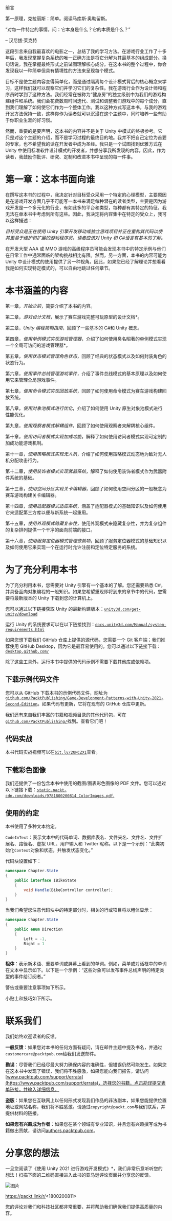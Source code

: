 前言

第一原理，克拉丽斯：简单。阅读马库斯·奥勒留斯。

“对每一件特定的事情，问：它本身是什么？它的本质是什么？”

– 汉尼拔·莱克特

这段引言来自我最喜欢的电影之一，总结了我的学习方法。在游戏行业工作了十多年后，我发现掌握复杂系统的唯一正确方法是将它分解为其最基本的组成部分。换句话说，我在掌握最终形式之前试图理解核心成分。在这本书的整个过程中，你会发现我以一种简单但具有情境性的方法来呈现每个模式。

目标不是使主题内容变得简单化，而是通过隔离每个设计模式背后的核心概念来学习，这样我们就可以观察它们并学习它们的复杂性。我在游戏行业作为设计师和程序员时学到了这种方法。我们经常在被称为“健身房”的独立级别中为我们的游戏构建组件和系统。我们会花费数周时间迭代、测试和调整我们游戏中的每个成分，直到我们理解了如何使它们作为一个整体工作。我以这种方式写这本书，与我的游戏开发方法保持一致，这样你作为读者就可以沉浸在这个主题中，同时培养一些有助于你职业生涯的好习惯。

然而，重要的是要声明，这本书的内容并不是关于 Unity 中模式的终极参考。它只是对这个主题的介绍，而不是学习过程的最终目的地。我并不把自己定位为首要的专家，也不希望我的话在开发者中成为圣经。我只是一个试图找到优雅方式在 Unity 中使用标准软件设计模式的开发者，并想分享我所发现的内容。因此，作为读者，我鼓励你批评、研究、定制和改进本书中呈现的每一件事。

# 第一章：这本书面向谁

在撰写这本书的过程中，我决定针对目标受众采用一个特定的心理模型，主要原因是在游戏开发方面几乎不可能写一本书来满足每种潜在的读者类型，主要是因为游戏开发是一个多元化的行业，有如此多的平台和类型，每种都有其特定的特征，我无法在单本书中考虑到所有这些。因此，我决定将内容集中在特定的受众上，我可以这样描述：

*目标受众是正在使用 Unity 引擎开发移动或独立游戏项目并正在重构其代码以使其更易于维护和扩展的游戏程序员。读者应该对 Unity 和 C#语言有基本的了解。*

在开发大型 AAA 或 MMO 游戏的高级程序员可能会发现本书中的特定示例与他们在日常工作中通常面临的架构挑战相比有限。然而，另一方面，本书的内容可能为 Unity 中设计模式的使用提供了另一种视角。因此，如果您已经了解理论并想看看我是如何实现特定模式的，可以自由地跳过任何章节。

# 本书涵盖的内容

第一章，*开始之前*，简要介绍了本书的内容。

第二章，*游戏设计文档*，展示了赛车游戏完整可玩原型的设计文档*。

第三章，*Unity 编程简明指南*，回顾了一些基本的 C#和 Unity 概念。

第四章，*使用单例模式实现游戏管理器*，介绍了如何使用臭名昭著的单例模式实现一个全局可访问的游戏管理器*。

第五章，*使用状态模式管理角色状态*，回顾了经典的状态模式以及如何封装角色的状态行为。

第六章，*使用事件总线管理游戏事件*，介绍了事件总线模式的基本原理以及如何使用它来管理全局游戏事件。

第七章，*使用命令模式实现回放系统*，回顾了如何使用命令模式为赛车游戏构建回放系统。

第八章，*使用对象池模式进行优化*，介绍了如何使用 Unity 原生对象池模式进行性能优化。

第九章，*使用观察者模式解耦组件*，回顾了如何使用观察者来解耦核心组件。

第十章，*使用访问者模式实现加成功能*，解释了如何使用访问者模式实现可定制的加成功能游戏机制。

第十一章，*使用策略模式实现无人机*，介绍了如何使用策略模式动态地为敌对无人机分配攻击行为。

第十二章，*使用装饰者模式实现武器系统*，解释了如何使用装饰者模式作为武器附件系统的基础。

第十三章，*使用空间分区实现关卡编辑器*，回顾了如何使用空间分区的一般概念为赛车游戏构建关卡编辑器。

第十四章，*使用适配器模式适应系统*，涵盖了适配器模式的基础知识以及如何使用它来适配第三方库以便与新系统一起重用。

第十五章，*使用外观模式隐藏复杂性*，使用外观模式来隐藏复杂性，并为复杂组件的复杂排列提供一个干净的面向前端的接口。

第十六章，*使用服务定位器模式管理依赖项*，回顾了服务定位器模式的基础知识以及如何使用它来实现一个在运行时允许注册和定位特定服务的系统。

# 为了充分利用本书

为了充分利用本书，您需要对 Unity 引擎有一个基本的了解。您还需要熟悉 C#，并具备面向对象编程的一般知识。如果您希望重现即将到来的章节中的代码，您需要将最新版本的 Unity 下载到您的计算机上。

您可以通过以下链接获取 Unity 的最新构建版本：[`unity3d.com/get-unity/download`](https://unity3d.com/get-unity/download)

运行 Unity 的系统要求可以在以下链接找到：[`docs.unity3d.com/Manual/system-requirements.html`](https://docs.unity3d.com/Manual/system-requirements.html)

如果您想下载我们 GitHub 仓库上提供的源代码，您需要一个 Git 客户端；我们推荐使用 GitHub Desktop，因为它是最容易使用的。您可以通过以下链接下载：[`desktop.github.com/`](https://desktop.github.com/)

除了这些工具外，运行本书中提供的代码示例不需要下载其他库或依赖项。

## 下载示例代码文件

您可以从 GitHub 下载本书的示例代码文件，网址为[`github.com/PacktPublishing/Game-Development-Patterns-with-Unity-2021-Second-Edition`](https://github.com/PacktPublishing/Game-Development-Patterns-with-Unity-2021-Second-Edition)。如果代码有更新，它将在现有的 GitHub 仓库中更新。

我们还有来自我们丰富的书籍和视频目录的其他代码包，可在[`github.com/PacktPublishing/`](https://github.com/PacktPublishing/)找到。查看它们吧！

## 代码实战

本书代码实战视频可以在[`bit.ly/2UNCZX1`](https://bit.ly/2UNCZX1)查看。

## 下载彩色图像

我们还提供了一份包含本书中使用的截图/图表彩色图像的 PDF 文件。您可以通过以下链接下载：[`static.packt-cdn.com/downloads/9781800200814_ColorImages.pdf`](https://static.packt-cdn.com/downloads/9781800200814_ColorImages.pdf)[.](http://www.packtpub.com/sites/default/files/downloads/Bookname_ColorImages.pdf)

## 使用的约定

本书使用了多种文本约定。

`CodeInText`：表示文本中的代码单词、数据库表名、文件夹名、文件名、文件扩展名、路径名、虚拟 URL、用户输入和 Twitter 昵称。以下是一个示例：“此类初始化`Context`对象和状态，并触发状态变化。”

代码块设置如下：

```cs
namespace Chapter.State
{
    public interface IBikeState
    {
        void Handle(BikeController controller);
    }
}
```

当我们希望您注意代码块中的特定部分时，相关的行或项目将以粗体显示：

```cs
namespace Chapter.State
{
    public enum Direction
    {
        Left = -1,
        Right = 1
    }
}
```

**粗体**：表示新术语、重要单词或屏幕上看到的单词。例如，菜单或对话框中的单词在文本中显示如下。以下是一个示例：“这些对象可以发布事件总线声明的特定类型的事件给订阅者。”

警告或重要注意事项如下所示。

小贴士和技巧如下所示。

# 联系我们

我们始终欢迎读者的反馈。

**一般反馈**：如果您对本书的任何方面有疑问，请在邮件主题中提及书名，并通过`customercare@packtpub.com`给我们发送邮件。

**勘误**：尽管我们已经尽最大努力确保内容的准确性，但错误仍然可能发生。如果您在这本书中发现了错误，我们将不胜感激，如果您能向我们报告，请访问[www.packtpub.com/support/errata](https://www.packtpub.com/support/errata)，选择您的书籍，点击勘误提交表单链接，并输入详细信息。

**盗版**：如果您在互联网上以任何形式发现我们作品的非法副本，如果您能提供位置地址或网站名称，我们将不胜感激。请通过`copyright@packt.com`与我们联系，并提供材料的链接。

**如果您有兴趣成为作者**：如果您在某个领域有专业知识，并且您有兴趣撰写或为书籍做出贡献，请访问[authors.packtpub.com](http://authors.packtpub.com/)。

# 分享您的想法

一旦您阅读了《使用 Unity 2021 进行游戏开发模式》*，我们非常乐意听听您的想法！扫描下面的二维码直接进入此书的亚马逊评论页面并分享您的反馈。

![图片](img/f5b83504-ccc4-47e7-9561-dfdfd3b16558.png)

https://packt.link/r/<1800200811>

您的评论对我们和科技社区都非常重要，并将帮助我们确保我们提供高质量的内容。
